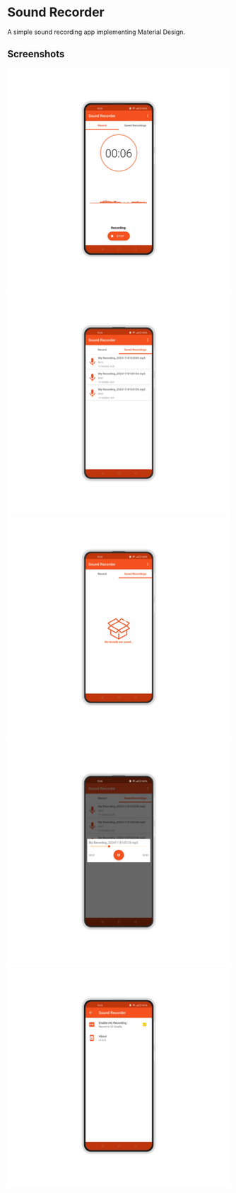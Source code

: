 Sound Recorder
=============

<p>A simple sound recording app implementing Material Design.</p>

## Screenshots
<p float="left">
       <img src='https://github.com/lazamelezi/1_Sound-Recorder/blob/master/assets/1.png' width="520">
       <img src='https://github.com/lazamelezi/1_Sound-Recorder/blob/master/assets/2.png' width="520">
       <img src='https://github.com/lazamelezi/1_Sound-Recorder/blob/master/assets/3.png' width="520">
       <img src='https://github.com/lazamelezi/1_Sound-Recorder/blob/master/assets/4.png' width="520">
       <img src='https://github.com/lazamelezi/1_Sound-Recorder/blob/master/assets/5.png' width="520">
  </p>

